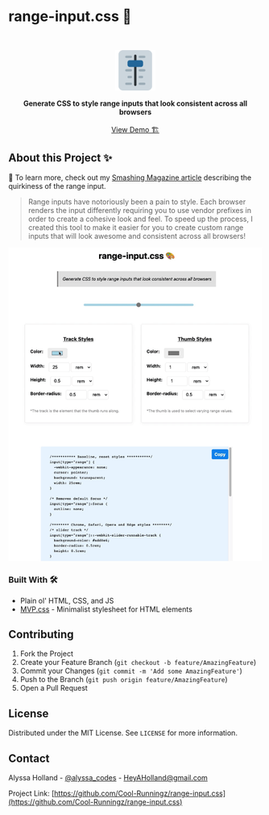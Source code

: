 # range-input.css 🎨

<!-- PROJECT LOGO -->
<br />
<p align="center">
  <a href="https://github.com/Cool-Runningz/range-input.css">
    <img src="https://github.com/Cool-Runningz/range-input.css/blob/main/apple-touch-icon.png" alt="Logo" width="80" height="80">
  </a>
  <p align="center">
  <strong> Generate CSS to style range inputs that look consistent across all browsers</strong>
    <br />
    <br />
    <a href="https://range-input-css.netlify.app/">View Demo 🏗️</a>
  </p>
</p>

<!-- ABOUT THE PROJECT -->

## About this Project ✨

🔖 To learn more, check out my [Smashing Magazine article](https://www.smashingmagazine.com/2021/12/create-custom-range-input-consistent-browsers/) describing the quirkiness of the range input.

> Range inputs have notoriously been a pain to style. Each browser renders the input differently requiring you to use vendor prefixes in order to create a cohesive look and feel. To speed up the process, I created this tool to make it easier for you to create custom range inputs that will look awesome and consistent across all browsers!

<img src="images/range-input-css-demo.gif" height="auto" width="800px"  margin="20px">

### Built With 🛠️

- Plain ol' HTML, CSS, and JS
- [MVP.css](https://andybrewer.github.io/mvp/) - Minimalist stylesheet for HTML elements

<!-- CONTRIBUTING -->

## Contributing

1. Fork the Project
2. Create your Feature Branch (`git checkout -b feature/AmazingFeature`)
3. Commit your Changes (`git commit -m 'Add some AmazingFeature'`)
4. Push to the Branch (`git push origin feature/AmazingFeature`)
5. Open a Pull Request

<!-- LICENSE -->

## License

Distributed under the MIT License. See `LICENSE` for more information.

<!-- CONTACT -->

## Contact

Alyssa Holland - [@alyssa_codes](https://twitter.com/alyssa_codes) - HeyAHolland@gmail.com

Project Link: [https://github.com/Cool-Runningz/range-input.css](https://github.com/Cool-Runningz/range-input.css)
